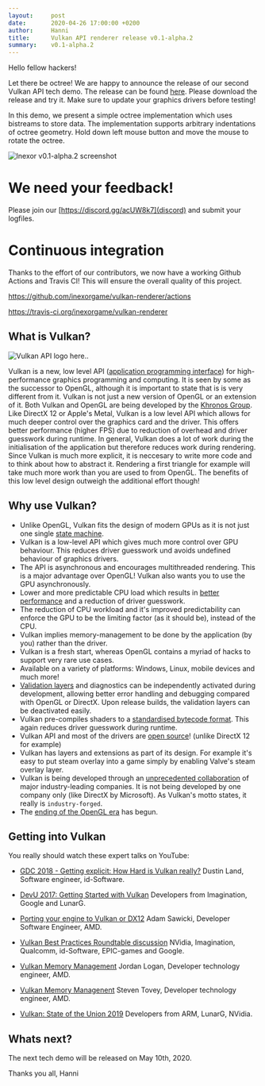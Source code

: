 ```yaml
---
layout:     post
date:       2020-04-26 17:00:00 +0200
author:     Hanni
title:      Vulkan API renderer release v0.1-alpha.2
summary:    v0.1-alpha.2
---
```

Hello fellow hackers!

Let there be octree! We are happy to announce the release of our second Vulkan API tech demo.
The release can be found [here](https://github.com/inexorgame/vulkan-renderer/releases).
Please download the release and try it. Make sure to update your graphics drivers before testing!

In this demo, we present a simple octree implementation which uses bistreams to store data.
The implementation supports arbitrary indentations of octree geometry.
Hold down left mouse button and move the mouse to rotate the octree.

![Inexor v0.1-alpha.2 screenshot](https://user-images.githubusercontent.com/7914428/80316970-33957880-8801-11ea-9099-fc49eb94e33e.jpg "v0.1-alpha.2 screenshot")


# We need your feedback! 
Please join our [https://discord.gg/acUW8k7](discord) and submit your logfiles.

# Continuous integration
Thanks to the effort of our contributors, we now have a working Github Actions and Travis CI!
This will ensure the overall quality of this project.

https://github.com/inexorgame/vulkan-renderer/actions

https://travis-ci.org/inexorgame/vulkan-renderer

## What is Vulkan?
![Vulkan API logo here..](https://upload.wikimedia.org/wikipedia/commons/thumb/3/30/Vulkan.svg/500px-Vulkan.svg.png)

Vulkan is a new, low level API ([application programming interface](https://en.wikipedia.org/wiki/Application_programming_interface)) for high-performance graphics programming and computing. It is seen by some as the successor to OpenGL, although it is important to state that is is very different from it. Vulkan is not just a new version of OpenGL or an extension of it. Both Vulkan and OpenGL are being developed by the [Khronos Group](https://www.khronos.org/). Like DirectX 12 or Apple's Metal, Vulkan is a low level API which allows for much deeper control over the graphics card and the driver. This offers better performance (higher FPS) due to reduction of overhead and driver guesswork during runtime. In general, Vulkan does a lot of work during the initialisation of the application but therefore reduces work during rendering. Since Vulkan is much more explicit, it is neccesary to write more code and to think about how to abstract it. Rendering a first triangle for example will take much more work than you are used to from OpenGL. The benefits of this low level design outweigh the additional effort though!


## Why use Vulkan?
* Unlike OpenGL, Vulkan fits the design of modern GPUs as it is not just one single [state machine](https://stackoverflow.com/questions/31282678/what-is-the-opengl-state-machine).
* Vulkan is a low-level API which gives much more control over GPU behaviour. This reduces driver guesswork und avoids undefined behaviour of graphics drivers.
* The API is asynchronous and encourages multithreaded rendering. This is a major advantage over OpenGL! Vulkan also wants you to use the GPU asynchronously.
* Lower and more predictable CPU load which results in [better performance](https://stackoverflow.com/questions/56766983/what-can-vulkan-do-specifically-that-opengl-4-6-cannot) and a reduction of driver guesswork.
* The reduction of CPU workload and it's improved predictability can enforce the GPU to be the limiting factor (as it should be), instead of the CPU.
* Vulkan implies memory-management to be done by the application (by you) rather than the driver.
* Vulkan is a fresh start, whereas OpenGL contains a myriad of hacks to support very rare use cases.
* Available on a variety of platforms: Windows, Linux, mobile devices and much more!
* [Validation layers](https://github.com/KhronosGroup/Vulkan-ValidationLayers) and diagnostics can be independently activated during development, allowing better error handling and debugging compared with OpenGL or DirectX. Upon release builds, the validation layers can be deactivated easily.
* Vulkan pre-compiles shaders to a [standardised bytecode format](https://en.wikipedia.org/wiki/Standard_Portable_Intermediate_Representation). This again reduces driver guesswork during runtime.
* Vulkan API and most of the drivers are [open source](https://en.wikipedia.org/wiki/Open_source)! (unlike DirectX 12 for example)
* Vulkan has layers and extensions as part of its design. For example it's easy to put steam overlay into a game simply by enabling Valve's steam overlay layer.
* Vulkan is being developed through an [unprecedented collaboration](https://www.khronos.org/members/list) of major industry-leading companies. It is not being developed by one company only (like DirectX by Microsoft). As Vulkan's motto states, it really is `industry-forged`.
* The [ending of the OpenGL era](https://www.reddit.com/r/opengl/comments/b44tyu/apple_is_deprecating_opengl/) has begun.


## Getting into Vulkan
You really should watch these expert talks on YouTube:

* [GDC 2018 - Getting explicit: How Hard is Vulkan really?](https://www.youtube.com/watch?v=0R23npUCCnw)
Dustin Land, Software engineer, id-Software.

* [DevU 2017: Getting Started with Vulkan](https://www.youtube.com/watch?v=yHZ3-AMJA6Y)
Developers from Imagination, Google and LunarG.

* [Porting your engine to Vulkan or DX12](https://www.youtube.com/watch?v=6NWfznwFnMs)
Adam Sawicki, Developer Software Engineer, AMD.

* [Vulkan Best Practices Roundtable discussion](https://www.youtube.com/watch?v=owuJRPKIUAg)
NVidia, Imagination, Qualcomm, id-Software, EPIC-games and Google.

* [Vulkan Memory Management](https://www.youtube.com/watch?v=rXSdDE7NWmA)
Jordan Logan, Developer technology engineer, AMD.

* [Vulkan Memory Managenent](https://www.youtube.com/watch?v=zSG6dPq57P8)
Steven Tovey, Developer technology engineer, AMD.

* [Vulkan: State of the Union 2019](https://www.youtube.com/watch?v=KLZsAJQBR5o)
Developers from ARM, LunarG, NVidia.


## Whats next?
The next tech demo will be released on May 10th, 2020.

Thanks you all,
Hanni
